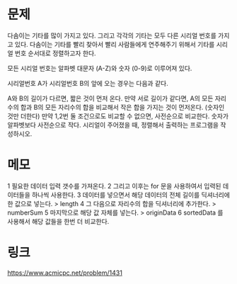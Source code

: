 # 문제

다솜이는 기타를 많이 가지고 있다. 그리고 각각의 기타는 모두 다른 시리얼 번호를 가지고 있다. 다솜이는 기타를 빨리 찾아서 빨리 사람들에게 연주해주기 위해서 기타를 시리얼 번호 순서대로 정렬하고자 한다.

모든 시리얼 번호는 알파벳 대문자 (A-Z)와 숫자 (0-9)로 이루어져 있다.

시리얼번호 A가 시리얼번호 B의 앞에 오는 경우는 다음과 같다.

A와 B의 길이가 다르면, 짧은 것이 먼저 온다.
만약 서로 길이가 같다면, A의 모든 자리수의 합과 B의 모든 자리수의 합을 비교해서 작은 합을 가지는 것이 먼저온다. (숫자인 것만 더한다)
만약 1,2번 둘 조건으로도 비교할 수 없으면, 사전순으로 비교한다. 숫자가 알파벳보다 사전순으로 작다.
시리얼이 주어졌을 때, 정렬해서 출력하는 프로그램을 작성하시오.

# 메모

1 필요한 데이터 입력 갯수를 가져온다.
2 그리고 이후는 for 문을 사용하여서 입력된 데이터들을 하나씩 사용한다.
3 데이터를 넣으면서 해당 데이터의 전체 길이를 딕셔너리에 한 값으로 넣는다. > length
4 그 다음으로 자리수의 합을 딕셔너리에 추가한다. > numberSum
5 마지막으로 해당 값 자체를 넣는다. > originData
6 sortedData 를 사용해서 해당 값들을 한번 더 비교한다.

# 링크

https://www.acmicpc.net/problem/1431
